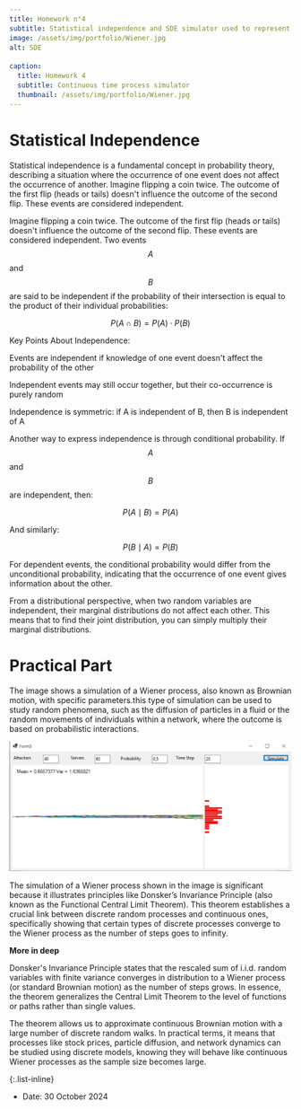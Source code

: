 ```yaml
---
title: Homework n°4
subtitle: Statistical independence and SDE simulator used to represent the scaling limit of the random Walk
image: /assets/img/portfolio/Wiener.jpg
alt: SDE

caption:
  title: Homework 4
  subtitle: Continuous time process simulator
  thumbnail: /assets/img/portfolio/Wiener.jpg
---
```


# **Statistical Independence**

Statistical independence is a fundamental concept in probability theory, describing a situation where the occurrence of one event does not affect the occurrence of another. Imagine flipping a coin twice. The outcome of the first flip (heads or tails) doesn't influence the outcome of the second flip. These events are considered independent. 

Imagine flipping a coin twice. The outcome of the first flip (heads or tails) doesn't influence the outcome of the second flip. These events are considered independent. Two events $$A$$ and $$B$$ are said to be independent if the probability of their intersection is equal to the product of their individual probabilities:

$$P(A \cap B) = P(A) \cdot P(B)$$

Key Points About Independence:

Events are independent if knowledge of one event doesn't affect the probability of the other

Independent events may still occur together, but their co-occurrence is purely random

Independence is symmetric: if A is independent of B, then B is independent of A


Another way to express independence is through conditional probability. If $$A$$ and $$B$$ are independent, then:

$$P(A \mid B) = P(A)$$

And similarly:

$$P(B \mid A) = P(B)$$

For dependent events, the conditional probability would differ from the unconditional probability, indicating that the occurrence of one event gives information about the other.

From a distributional perspective, when two random variables are independent, their marginal distributions do not affect each other. This means that to find their joint distribution, you can simply multiply their marginal distributions.

# **Practical Part**

The image shows a simulation of a Wiener process, also known as Brownian motion, with specific parameters.this type of simulation can be used to study random phenomena, such as the diffusion of particles in a fluid or the random movements of individuals within a network, where the outcome is based on probabilistic interactions.

![Wiener Process](/assets/img/portfolio/Wiener7.jpg)

The simulation of a Wiener process shown in the image is significant because it illustrates principles like Donsker’s Invariance Principle (also known as the Functional Central Limit Theorem). This theorem establishes a crucial link between discrete random processes and continuous ones, specifically showing that certain types of discrete processes converge to the Wiener process as the number of steps goes to infinity.

**More in deep**

Donsker's Invariance Principle states that the rescaled sum of i.i.d. random variables with finite variance converges in distribution to a Wiener process (or standard Brownian motion) as the number of steps grows. In essence, the theorem generalizes the Central Limit Theorem to the level of functions or paths rather than single values.

The theorem allows us to approximate continuous Brownian motion with a large number of discrete random walks. In practical terms, it means that processes like stock prices, particle diffusion, and network dynamics can be studied using discrete models, knowing they will behave like continuous Wiener processes as the sample size becomes large.

{:.list-inline}

- Date: 30 October 2024